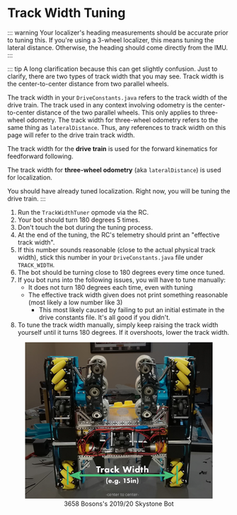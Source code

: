 # Track Width Tuning

::: warning
Your localizer's heading measurements should be accurate prior to tuning this. If you're using a 3-wheel localizer, this means tuning the lateral distance. Otherwise, the heading should come directly from the IMU.
:::

::: tip
A long clarification because this can get slightly confusion.
Just to clarify, there are two types of track width that you may see. Track width is the center-to-center distance from two parallel wheels.

The track width in your `DriveConstants.java` refers to the track width of the drive train.
The track used in any context involving odometry is the center-to-center distance of the two parallel wheels. This only applies to three-wheel odometry. The track width for three-wheel odometry refers to the same thing as `lateralDistance`.
Thus, any references to track width on this page will refer to the drive train track width.

The track width for the **drive train** is used for the forward kinematics for feedforward following.

The track width for **three-wheel odometry** (aka `lateralDistance`) is used for localization.

You should have already tuned localization. Right now, you will be tuning the drive train.
:::

1. Run the `TrackWidthTuner` opmode via the RC.
2. Your bot should turn 180 degrees 5 times.
3. Don't touch the bot during the tuning process.
4. At the end of the tuning, the RC's telemetry should print an "effective track width".
5. If this number sounds reasonable (close to the actual physical track width), stick this number in your `DriveConstants.java` file under `TRACK_WIDTH`.
6. The bot should be turning close to 180 degrees every time once tuned.
7. If you bot runs into the following issues, you will have to tune manually:
   - It does not turn 180 degrees each time, even with tuning
   - The effective track width given does not print something reasonable (most likely a low number like 3)
     - This most likely caused by failing to put an initial estimate in the drive constants file. It's all good if you didn't.
8. To tune the track width manually, simply keep raising the track width yourself until it turns 180 degrees. If it overshoots, lower the track width.

<figure align="center">
    <img src="./assets/drive-constants/wes-bot-edit-half.jpg">
    <figcaption style="marginTop: 1em;">3658 Bosons's 2019/20 Skystone Bot</figcaption>
</figure>
